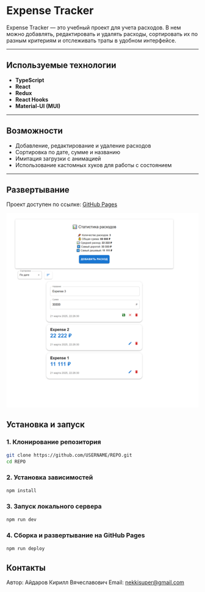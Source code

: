 # Expense Tracker

Expense Tracker — это учебный проект для учета расходов. В нем можно добавлять, редактировать и удалять расходы, сортировать их по разным критериям и отслеживать траты в удобном интерфейсе.

---

## Используемые технологии

- **TypeScript** 
- **React** 
- **Redux** 
- **React Hooks** 
- **Material-UI (MUI)**

---

## Возможности

- Добавление, редактирование и удаление расходов
- Сортировка по дате, сумме и названию
- Имитация загрузки с анимацией
- Использование кастомных хуков для работы с состоянием

---

## Развертывание

Проект доступен по ссылке: [GitHub Pages](https://Aydik.github.io/Expense_Tracker_React/)

![Скриншот](/src/assets/screenshot.png)

## Установка и запуск

### 1. Клонирование репозитория
```sh
git clone https://github.com/USERNAME/REPO.git
cd REPO
```

### 2. Установка зависимостей
```sh
npm install
```

### 3. Запуск локального сервера
```sh
npm run dev
```

### 4. Сборка и развертывание на GitHub Pages
```sh
npm run deploy
```

## Контакты

Автор: Айдаров Кирилл Вячеславович
Email: nekkisuper@gmail.com

